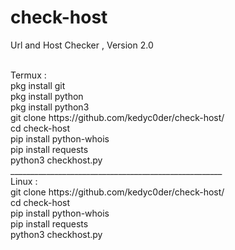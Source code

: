 # check-host
Url and Host Checker , Version 2.0 

<br>
Termux :
<br>pkg install git
<br>pkg install python
<br>pkg install python3
<br>git clone https://github.com/kedyc0der/check-host/
<br>cd check-host
<br>pip install python-whois
<br>pip install requests
<br>python3 checkhost.py
<br>_____________________________________________________
<br>
Linux :
<br>git clone https://github.com/kedyc0der/check-host/
<br>cd check-host
<br>pip install python-whois
<br>pip install requests
<br>python3 checkhost.py
